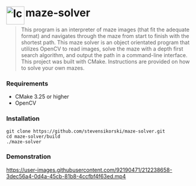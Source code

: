 # maze-solver <img title="Icon" align="left" width="48px" height="48px" src="https://user-images.githubusercontent.com/92190471/212352820-f07d3c89-87c6-4d59-a24c-00bb07038b24.png"/>

> This program is an interpreter of maze images (that fit the adequate format) and navigates through the maze from start to finish with the shortest path. This maze solver is an object orientated program that utilizes OpenCV to read images, solve the maze with a depth first search algorithm, and output the path in a command-line interface. This project was built with CMake. Instructions are provided on how to solve your own mazes.

### Requirements

- CMake 3.25 or higher
- OpenCV

### Installation
```
git clone https://github.com/stevensikorski/maze-solver.git
cd maze-solver/build
./maze-solver
```

### Demonstration
https://user-images.githubusercontent.com/92190471/212238658-3dec56a4-0d4a-45cb-81b8-4ccfbf4f63ed.mp4

